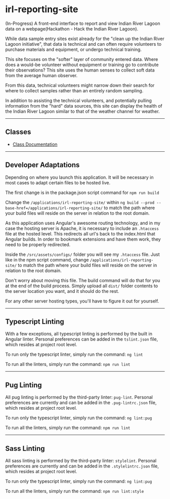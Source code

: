 # irl-reporting-site
(In-Progress) A front-end interface to report and view Indian River Lagoon data on a webpage(Hackathon - Hack the Indian River Lagoon).

While data sample entry sites exist already for the "clean up the Indian River Lagoon initiative", that data is technical and can often require volunteers to purchase materials and equipment, or undergo technical training.

This site focuses on the "softer" layer of community entered data. Where does a would-be volunteer without equipment or training go to contribute their observations? This site uses the human senses to collect soft data from the average human observer.

From this data, technical volunteers might narrow down their search for where to collect samples rather than an entirely random sampling.

In addition to assisting the technical volunteers, and potentially pulling information from the "hard" data sources, this site can display the health of the Indian River Lagoon similar to that of the weather channel for weather.

---

## Classes

* [Class Documentation](docs/README.md)

---

## Developer Adaptations

Depending on where you launch this application. It will be necessary in most cases to adapt certain files to be hosted live.

The first change is in the package.json script command for `npm run build`

Change the `/applications/irl-reporting-site/` within `ng build --prod --base-href=/applications/irl-reporting-site/` to match the path where your build files will reside on the server in relation to the root domain.

As this application uses Angular's awesome routing technology, and in my case the hosting server is Apache, it is necessary to include an `.htaccess` file at the hosted level. This redirects all url's back to the index.html that Angular builds. In order to bookmark extensions and have them work, they need to be properly redirected.

Inside the `/src/assets/configs/` folder you will see my `.htaccess` file. Just like in the npm script command, change `/applications/irl-reporting-site/` to match the path where your build files will reside on the server in relation to the root domain.

Don't worry about moving this file. The build command will do that for you at the end of the build process. Simply upload all `dist/` folder contents to the server location you want, and it should do the rest.

For any other server hosting types, you'll have to figure it out for yourself.

---

## Typescript Linting

With a few exceptions, all typescript linting is performed by the built in Angular linter. Personal preferences can be added in the `tslint.json` file, which resides at project root level.

To run only the typescript linter, simply run the command: `ng lint`

To run all the linters, simply run the command: `npm run lint`

---

## Pug Linting

All pug linting is performed by the third-party linter: `pug-lint`. Personal preferences are currently and can be added in the `.pug-lintrc.json` file, which resides at project root level.

To run only the typescript linter, simply run the command: `ng lint:pug`

To run all the linters, simply run the command: `npm run lint`

---

## Sass Linting

All sass linting is performed by the third-party linter: `stylelint`. Personal preferences are currently and can be added in the `.stylelintrc.json` file, which resides at project root level.

To run only the typescript linter, simply run the command: `ng lint:pug`

To run all the linters, simply run the command: `npm run lint:style`
